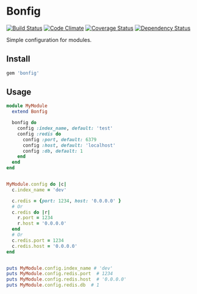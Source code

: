# Bonfig
[![Build Status](https://travis-ci.org/GeorgeErickson/bonfig.png?branch=master)](https://travis-ci.org/GeorgeErickson/bonfig)
[![Code Climate](https://codeclimate.com/github/GeorgeErickson/bonfig.png)](https://codeclimate.com/github/GeorgeErickson/bonfig)
[![Coverage Status](https://coveralls.io/repos/GeorgeErickson/bonfig/badge.png?branch=master)](https://coveralls.io/r/GeorgeErickson/bonfig?branch=master)
[![Dependency Status](https://gemnasium.com/GeorgeErickson/bonfig.png)](https://gemnasium.com/GeorgeErickson/bonfig)


Simple configuration for modules.

## Install
```ruby
gem 'bonfig'
```

## Usage
```ruby
module MyModule
  extend Bonfig

  bonfig do
    config :index_name, default: 'test'
    config :redis do
      config :port, default: 6379
      config :host, default: 'localhost'
      config :db, default: 1
    end
  end
end


MyModule.config do |c|
  c.index_name = 'dev'

  c.redis = {port: 1234, host: '0.0.0.0' }
  # Or
  c.redis do |r|
    r.port = 1234
    r.host = '0.0.0.0'
  end
  # Or
  c.redis.port = 1234
  c.redis.host = '0.0.0.0'
end


puts MyModule.config.index_name # 'dev'
puts MyModule.config.redis.port  # 1234
puts MyModule.config.redis.host  # '0.0.0.0'
puts MyModule.config.redis.db  # 1
```
